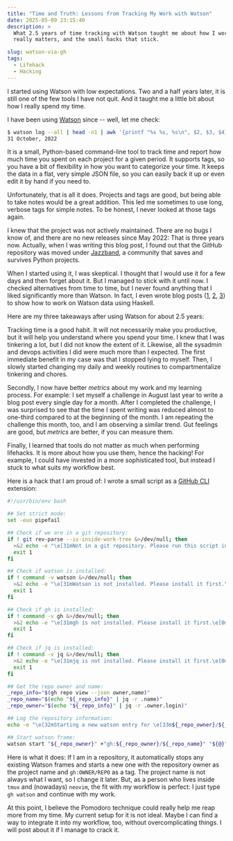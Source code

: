 ```yaml
---
title: "Time and Truth: Lessons from Tracking My Work with Watson"
date: 2025-05-09 23:15:40
description: >
  What 2.5 years of time tracking with Watson taught me about how I work, what
  really matters, and the small hacks that stick.

slug: watson-via-gh
tags:
  - Lifehack
  - Hacking
---
```


I started using Watson with low expectations. Two and a half years later, it is
still one of the few tools I have not quit. And it taught me a little bit about
how I really spend my time.

<!--more-->

I have been using [Watson] since -- well, let me check:

```sh
$ watson log --all | head -n1 | awk '{printf "%s %s, %s\n", $2, $3, $4}'
31 October, 2022
```

It is a small, Python-based command-line tool to track time and report how much
time you spent on each project for a given period. It supports tags, so you have
a bit of flexibility in how you want to categorize your time. It keeps the data
in a flat, very simple JSON file, so you can easily back it up or even edit it
by hand if you need to.

Unfortunately, that is all it does. Projects and tags are good, but being able
to take notes would be a great addition. This led me sometimes to use long,
verbose tags for simple notes. To be honest, I never looked at those tags again.

I knew that the project was not actively maintained. There are no bugs I know
of, and there are no new releases since May 2022: That is three years now.
Actually, when I was writing this blog post, I found out that the GitHub
repository was moved under [Jazzband], a community that saves and survives
Python projects.

When I started using it, I was skeptical. I thought that I would use it for a
few days and then forget about it. But I managed to stick with it until now. I
checked alternatives from time to time, but I never found anything that I liked
significantly more than Watson. In fact, I even wrote blog posts ([1], [2], [3])
to show how to work on Watson data using Haskell.

Here are my three takeaways after using Watson for about 2.5 years:

Tracking time is a good habit. It will not necessarily make you productive, but
it will help you understand where you spend your time. I knew that I was
tinkering a lot, but I did not know the extent of it. Likewise, all the sysadmin
and devops activities I did were much more than I expected. The first immediate
benefit in my case was that I stopped lying to myself. Then, I slowly started
changing my daily and weekly routines to compartmentalize tinkering and chores.

Secondly, I now have better _metrics_ about my work and my learning process. For
example: I set myself a challenge in August last year to write a blog post every
single day for a month. After I completed the challenge, I was surprised to see
that the time I spent writing was reduced almost to one-third compared to at the
beginning of the month. I am repeating the challenge this month, too, and I am
observing a similar trend. Gut feelings are good, but _metrics_ are better, if
you can measure them.

Finally, I learned that tools do not matter as much when performing lifehacks.
It is more about how you use them, hence the hacking! For example, I could have
invested in a more sophisticated tool, but instead I stuck to what suits my
workflow best.

Here is a hack that I am proud of: I wrote a small script as a [GitHub CLI]
extension:

```sh
#!/usr/bin/env bash

## Set strict mode:
set -euo pipefail

## Check if we are in a git repository:
if ! git rev-parse --is-inside-work-tree &>/dev/null; then
  >&2 echo -e "\e[31mNot in a git repository. Please run this script inside a git repository.\e[0m"
  exit 1
fi

## Check if watson is installed:
if ! command -v watson &>/dev/null; then
  >&2 echo -e "\e[31mWatson is not installed. Please install it first.\e[0m"
  exit 1
fi

## Check if gh is installed:
if ! command -v gh &>/dev/null; then
  >&2 echo -e "\e[31mgh is not installed. Please install it first.\e[0m"
  exit 1
fi

## Check if jq is installed:
if ! command -v jq &>/dev/null; then
  >&2 echo -e "\e[31mjq is not installed. Please install it first.\e[0m"
  exit 1
fi

## Get the repo owner and name:
_repo_info="$(gh repo view --json owner,name)"
_repo_name="$(echo "${_repo_info}" | jq -r .name)"
_repo_owner="$(echo "${_repo_info}" | jq -r .owner.login)"

## Log the repository information:
echo -e "\e[32mStarting a new watson entry for \e[33m${_repo_owner}/${_repo_name}\e[0m"

## Start watson frame:
watson start "${_repo_owner}" +"gh:${_repo_owner}/${_repo_name}" "${@}"
```

Here is what it does: If I am in a repository, it automatically stops any
existing Watson frames and starts a new one with the repository owner as the
project name and `gh:OWNER/REPO` as a tag. The project name is not always what I
want, so I change it later. But, as a person who lives inside `tmux` and
(nowadays) `neovim`, the fit with my workflow is perfect: I just type
`gh watson` and continue with my work.

At this point, I believe the Pomodoro technique could really help me reap more
from my time. My current setup for it is not ideal. Maybe I can find a way to
integrate it into my workflow, too, without overcomplicating things. I will post
about it if I manage to crack it.

<!-- REFERENCES -->

[Watson]: https://jazzband.github.io/Watson/
[Jazzband]: https://jazzband.co/
[1]: https://thenegation.com/posts/hacking-watson-part-1/
[2]: https://thenegation.com/posts/hacking-watson-part-2/
[3]: https://thenegation.com/posts/hacking-watson-part-3/
[GitHub CLI]: https://cli.github.com/
